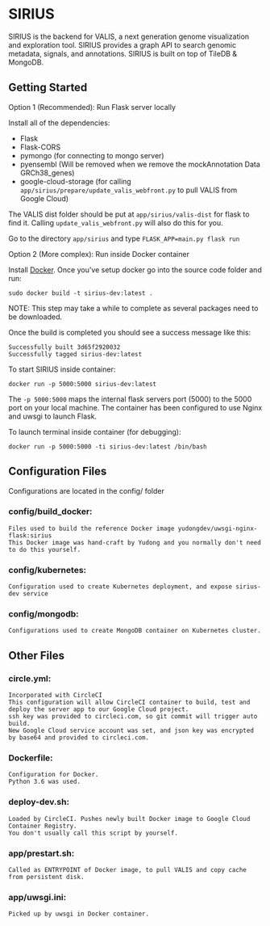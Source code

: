 # SIRIUS

SIRIUS is the backend for VALIS, a next generation genome visualization and exploration tool. SIRIUS provides a graph API to search genomic metadata, signals, and annotations. SIRIUS is built on top of TileDB & MongoDB.

## Getting Started

Option 1 (Recommended): Run Flask server locally

Install all of the dependencies:
* Flask
* Flask-CORS
* pymongo (for connecting to mongo server)
* pyensembl (Will be removed when we remove the mockAnnotation Data GRCh38_genes)
* google-cloud-storage (for calling `app/sirius/prepare/update_valis_webfront.py` to pull VALIS from Google Cloud)

The VALIS dist folder should be put at `app/sirius/valis-dist` for flask to find it. Calling `update_valis_webfront.py` will also do this for you.

Go to the directory `app/sirius` and type `FLASK_APP=main.py flask run`

Option 2 (More complex): Run inside Docker container

Install [Docker](https://www.docker.com/get-docker). Once you've setup docker go into the source code folder and run:
```
sudo docker build -t sirius-dev:latest .
```
NOTE: This step may take a while to complete as several packages need to be downloaded.

Once the build is completed you should see a success message like this:
```
Successfully built 3d65f2920032
Successfully tagged sirius-dev:latest
```
To start SIRIUS inside container:
```
docker run -p 5000:5000 sirius-dev:latest
```
The `-p 5000:5000` maps the internal flask servers port (5000) to the 5000 port on your local machine.
The container has been configured to use Nginx and uwsgi to launch Flask.

To launch terminal inside container (for debugging):
```
docker run -p 5000:5000 -ti sirius-dev:latest /bin/bash
```



    
## Configuration Files
Configurations are located in the config/ folder

### config/build_docker:
    Files used to build the reference Docker image yudongdev/uwsgi-nginx-flask:sirius
    This Docker image was hand-craft by Yudong and you normally don't need to do this yourself.

### config/kubernetes:
    Configuration used to create Kubernetes deployment, and expose sirius-dev service

### config/mongodb:
    Configurations used to create MongoDB container on Kubernetes cluster.
    
## Other Files

### circle.yml:
    Incorporated with CircleCI
    This configuration will allow CircleCI container to build, test and deploy the server app to our Google Cloud project.
    ssh key was provided to circleci.com, so git commit will trigger auto build.
    New Google Cloud service account was set, and json key was encrypted by base64 and provided to circleci.com.

### Dockerfile:
    Configuration for Docker.
    Python 3.6 was used.

### deploy-dev.sh:
    Loaded by CircleCI. Pushes newly built Docker image to Google Cloud Container Registry.
    You don't usually call this script by yourself.

### app/prestart.sh:
    Called as ENTRYPOINT of Docker image, to pull VALIS and copy cache from persistent disk.

### app/uwsgi.ini:
    Picked up by uwsgi in Docker container.
